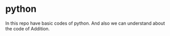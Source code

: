 # python
In this repo have basic codes of python.
And also we can understand about the code of Addition.
